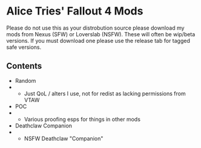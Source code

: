 # Alice Tries' Fallout 4 Mods

Please do not use this as your distrobution source please download my mods from Nexus (SFW) or Loverslab (NSFW). These will often be wip/beta versions. 
If you must download one please use the release tab for tagged safe versions.

## Contents

- Random 
- - Just QoL / alters I use, not for redist as lacking permissions from VTAW
- POC
- - Various proofing esps for things in other mods
- Deathclaw Companion
- - NSFW Deathclaw "Companion"
